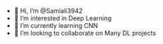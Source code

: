 - 👋 Hi, I’m @Samiali3942
- 👀 I’m interested in Deep Learning
- 🌱 I’m currently learning CNN
- 💞️ I’m looking to collaborate on Many DL projects


<!---
Samiali3942/Samiali3942 is a ✨ special ✨ repository because its `README.md` (this file) appears on your GitHub profile.
You can click the Preview link to take a look at your changes.
--->
